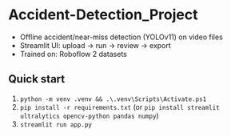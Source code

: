 ﻿# Accident-Detection_Project

- Offline accident/near-miss detection (YOLOv11) on video files
- Streamlit UI: upload → run → review → export
- Trained on: Roboflow 2 datasets 

## Quick start
1. `python -m venv .venv && .\.venv\Scripts\Activate.ps1`
2. `pip install -r requirements.txt` (or `pip install streamlit ultralytics opencv-python pandas numpy`)
3. `streamlit run app.py`
